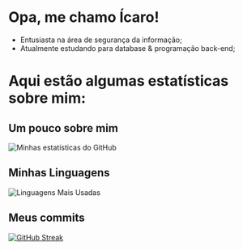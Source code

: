 # Opa, me chamo Ícaro!
 - Entusiasta na área de segurança da informação;
 - Atualmente estudando para database & programação back-end;

# Aqui estão algumas estatísticas sobre mim:

## Um pouco sobre mim 
![Minhas estatísticas do GitHub](https://github-readme-stats.vercel.app/api?username=icrossu&show_icons=true&theme=radical)

## Minhas Linguagens 
![Linguagens Mais Usadas](https://github-readme-stats.vercel.app/api/top-langs/?username=icrossu&layout=compact&theme=radical)

## Meus commits 
[![GitHub Streak](https://github-readme-streak-stats.herokuapp.com/?user=icrossu&theme=radical)](https://git.io/streak-stats)
